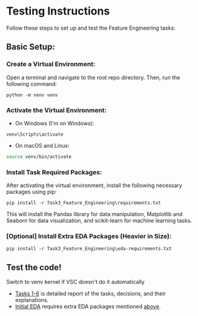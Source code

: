 # Testing Instructions

Follow these steps to set up and test the Feature Engineering tasks:

## Basic Setup:

### Create a Virtual Environment:

Open a terminal and navigate to the root repo directory. Then, run the following command:

```shell
python -m venv venv
```

### Activate the Virtual Environment:
- On Windows (I'm on Windows): 
```shell
venv\Scripts\activate
```
- On macOS and Linux:
```bash
source venv/bin/activate
```

### Install Task Required Packages:
After activating the virtual environment, install the following necessary packages using pip:

```shell
pip install -r Task3_Feature_Engineering\requirements.txt
```

This will install the Pandas library for data manipulation, Matplotlib and Seaborn for data visualization, and scikit-learn for machine learning tasks.

### [Optional] Install Extra EDA Packages (Heavier in Size):
```shell
pip install -r Task3_Feature_Engineering\eda-requirements.txt
```

## Test the code! 

Switch to venv kernel if VSC doesn't do it automatically

- [Tasks 1-6](../src/tasks.ipynb) is detailed report of the tasks, decisions, and their explanations.
- [Initial EDA](../src/EDA.ipynb) requires extra EDA packages mentioned [above](SETUP.md#[optional]-install-extra-eda-packages-(heavier-in-size:)).

